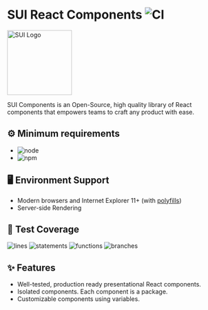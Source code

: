 # SUI React Components ![CI](https://github.com/SUI-Components/sui-components/workflows/CI/badge.svg)

<img src="https://avatars2.githubusercontent.com/u/13288987?s=200&v=4" alt="SUI Logo" width="150">

SUI Components is an Open-Source, high quality library of React components that empowers teams to craft any product with ease.

## ⚙️ Minimum requirements
- ![node](https://shields.io/badge/node-v16+-lightgray?logo=nodedotjs&logoWidth=20&style=for-the-badge)
- ![npm](https://shields.io/badge/npm-v7+-lightgrey?logo=npm&logoWidth=20&style=for-the-badge)

## 🖥 Environment Support

- Modern browsers and Internet Explorer 11+ (with [polyfills](https://github.com/SUI-Components/sui/tree/master/packages/sui-polyfills))
- Server-side Rendering

## 🧪 Test Coverage

![lines](https://shields.io/badge/lines-60.55%25-red)
![statements](https://shields.io/badge/statements-58.57%25-AA0000)
![functions](https://shields.io/badge/functions-39.88%25-330000)
![branches](https://shields.io/badge/branches-37.84%25-330000)

## ✨ Features

- Well-tested, production ready presentational React components.
- Isolated components. Each component is a package.
- Customizable components using variables.
